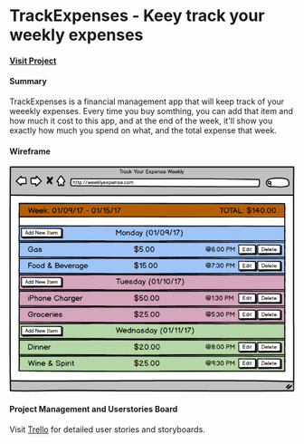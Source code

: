 # TrackExpenses - Keey track your weekly expenses 

#### [Visit Project](https://tenzin15.github.io/track_expenses/) 
#### Summary

TrackExpenses is a financial management app that will keep track of your weeekly expenses. Every time you buy somthing, you can add that item and how much it cost to this app, and at the end of the week, it'll show you exactly how much you spend on what, and the total expense that week. 

#### Wireframe
![Balmasiq Wireframe](https://github.com/tenzin15/TrackExpenses/blob/master/TrackExpenses.png
) 

#### Project Management and Userstories Board

Visit [Trello](https://trello.com/b/gjOaPx2l/trackexpenses) for detailed user stories and storyboards. 
